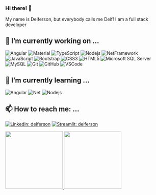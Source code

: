 ### Hi there! 👋

My name is Deiferson, but everybody calls me Deif!
I am a full stack developer 

## 🔭 I’m currently working on ...

![Angular](https://img.shields.io/badge/-Angular-DD0031?style=flat-square&logo=angular)
![Material](https://img.shields.io/badge/-Material-563D7C?style=flat-square&logo=angular)
![TypeScript](https://img.shields.io/badge/-TypeScript-007ACC?style=flat-square&logo=typescript)
![Nodejs](https://img.shields.io/badge/-Nodejs-339933?style=flat-square&logo=Node.js&logoColor=white)
![NetFramework](https://img.shields.io/badge/-.Net-007ACC?style=flat-square&logo=.net)
![JavaScript](https://img.shields.io/badge/-JavaScript-black?style=flat-square&logo=javascript)
![Bootstrap](https://img.shields.io/badge/-Bootstrap-563D7C?style=flat-square&logo=bootstrap)
![CSS3](https://img.shields.io/badge/-CSS3-1572B6?style=flat-square&logo=css3)
![HTML5](https://img.shields.io/badge/-HTML5-E34F26?style=flat-square&logo=html5&logoColor=white)
![Microsoft SQL Server](https://img.shields.io/badge/-SQL%20Server-CC2927?style=flat-square&logo=microsoft-sql-server&logoColor=white)
![MySQL](https://img.shields.io/badge/-MySQL-4479A1?style=flat-square&logo=mysql&logoColor=white)
![Git](https://img.shields.io/badge/-Git-black?style=flat-square&logo=git)
![GitHub](https://img.shields.io/badge/-GitHub-181717?style=flat-square&logo=github)
![VSCode](https://img.shields.io/badge/-VSCode-007ACC?style=flat-square&logo=visual-studio-code&logoColor=white)


## 🌱 I’m currently learning ...

![Angular](https://img.shields.io/badge/-Angular15-DD0031?style=flat-square&logo=angular)
![Net](https://img.shields.io/badge/-.Net7-007ACC?style=flat-square&logo=.net)
![Nodejs](https://img.shields.io/badge/-Nodejs-339933?style=flat-square&logo=Node.js&logoColor=white)
## 📫 How to reach me: ...

[![Linkedin: deiferson](https://img.shields.io/badge/-Linkedin-blue?style=flat-square&logo=Linkedin&logoColor=white&link=https://www.linkedin.com/in/deiferson-moura/)](https://www.linkedin.com/in/deiferson-moura/)
[![Streamlit: deiferson](https://img.shields.io/badge/-Streamlit_Apps-DD0031?style=flat-square&logo=Streamlit&logoColor=white&link=https://deiferson.streamlit.app)](https://deiferson.streamlit.app)

<div>
  <a href="https://github.com/deiferson">
  <img height="180em" src="https://github-readme-stats.vercel.app/api?username=deiferson&show_icons=true&theme=dark&include_all_commits=true&count_private=true"/>
  <img height="180em" src="https://github-readme-stats.vercel.app/api/top-langs/?username=deiferson&layout=compact&langs_count=7&theme=dark"/>
</div>
  

<!--


- 👯 I’m looking to collaborate on ...
- 🤔 I’m looking for help with ...
- 💬 Ask me about ...

- 😄 Pronouns: ...
- ⚡ Fun fact: ... 🎷
-->
